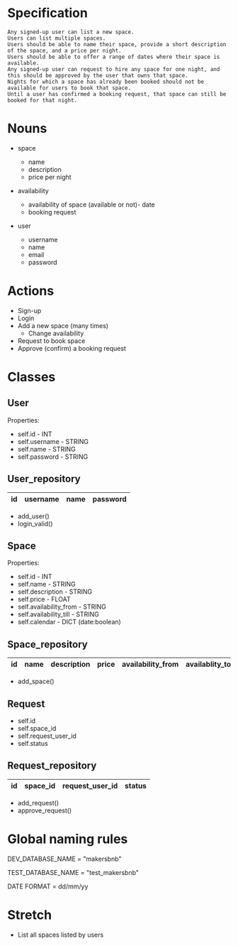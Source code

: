 # Specification
```
Any signed-up user can list a new space.
Users can list multiple spaces.
Users should be able to name their space, provide a short description of the space, and a price per night.
Users should be able to offer a range of dates where their space is available.
Any signed-up user can request to hire any space for one night, and this should be approved by the user that owns that space.
Nights for which a space has already been booked should not be available for users to book that space.
Until a user has confirmed a booking request, that space can still be booked for that night.
```

# Nouns
- space
    - name
    - description
    - price per night

- availability
    - availability of space (available or not)- date
    - booking request

- user
    - username
    - name
    - email
    - password

# Actions
- Sign-up
- Login
- Add a new space (many times)
    - Change availability
- Request to book space
- Approve (confirm) a booking request


# Classes
## User
Properties:
- self.id - INT
- self.username - STRING
- self.name - STRING
- self.password - STRING

## User_repository
| id | username | name | password |
|-----------------|-----------------|-----------------|-----------------|

- add_user()
- login_valid()

## Space
Properties:
- self.id - INT
- self.name - STRING
- self.description - STRING
- self.price - FLOAT
- self.availability_from - STRING
- self.availability_till - STRING
- self.calendar - DICT (date:boolean)

## Space_repository
| id | name | description | price | availability_from | availablity_to |
|-----------------|-----------------|-----------------|-----------------|-----------------|-----------------|
- add_space()

## Request
- self.id
- self.space_id
- self.request_user_id
- self.status

## Request_repository
| id | space_id | request_user_id | status|
|-----------------|-----------------|-----------------|-----------------|
- add_request()
- approve_request()

# Global naming rules
DEV_DATABASE_NAME = "makersbnb"

TEST_DATABASE_NAME = "test_makersbnb"

DATE FORMAT = dd/mm/yy










# Stretch
- List all spaces listed by users